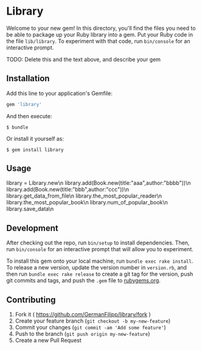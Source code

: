 # Library

Welcome to your new gem! In this directory, you'll find the files you need to be able to package up your Ruby library into a gem. Put your Ruby code in the file `lib/library`. To experiment with that code, run `bin/console` for an interactive prompt.

TODO: Delete this and the text above, and describe your gem

## Installation

Add this line to your application's Gemfile:

```ruby
gem 'library'
```

And then execute:

    $ bundle

Or install it yourself as:

    $ gem install library

## Usage
library = Library.new\n
library.add(Book.new(title:"aaa",author:"bbbb"))\n
library.add(Book.new(title:"bbb",author:"ccc"))\n
library.get_data_from_file\n
library.the_most_popular_reader\n
library.the_most_popular_book\n
library.num_of_popular_book\n
library.save_data\n

## Development

After checking out the repo, run `bin/setup` to install dependencies. Then, run `bin/console` for an interactive prompt that will allow you to experiment.

To install this gem onto your local machine, run `bundle exec rake install`. To release a new version, update the version number in `version.rb`, and then run `bundle exec rake release` to create a git tag for the version, push git commits and tags, and push the `.gem` file to [rubygems.org](https://rubygems.org).

## Contributing

1. Fork it ( https://github.com/GermanFilipp/library/fork )
2. Create your feature branch (`git checkout -b my-new-feature`)
3. Commit your changes (`git commit -am 'Add some feature'`)
4. Push to the branch (`git push origin my-new-feature`)
5. Create a new Pull Request
